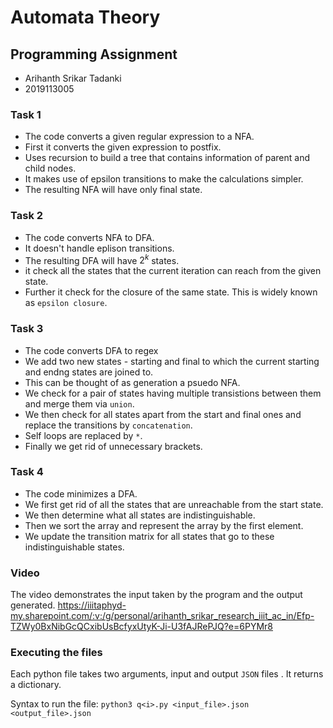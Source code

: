 # Automata Theory

## Programming Assignment

- Arihanth Srikar Tadanki
- 2019113005

### Task 1

- The code converts a given regular expression to a NFA.
- First it converts the given expression to postfix.
- Uses recursion to build a tree that contains information of parent and child nodes.
- It makes use of epsilon transitions to make the calculations simpler.
- The resulting NFA will have only final state.

### Task 2

- The code converts NFA to DFA.
- It doesn't handle eplison transitions.
- The resulting DFA will have $2^k$ states.
- it check all the states that the current iteration can reach from the given state.
- Further it check for the closure of the same state. This is widely known as `epsilon closure`.

### Task 3

- The code converts DFA to regex
- We add two new states - starting and final to which the current starting and endng states are joined to.
- This can be thought of as generation a psuedo NFA.
- We check for a pair of states having multiple transistions between them and merge them via `union`.
- We then check for all states apart from the start and final ones and replace the transitions by `concatenation`.
- Self loops are replaced by `*`.
- Finally we get rid of unnecessary brackets.

### Task 4

- The code minimizes a DFA.
- We first get rid of all the states that are unreachable from the start state.
- We then determine what all states are indistinguishable.
- Then we sort the array and represent the array by the first element.
- We update the transition matrix for all states that go to these indistinguishable states.

### Video

The video demonstrates the input taken by the program and the output generated.
<https://iiitaphyd-my.sharepoint.com/:v:/g/personal/arihanth_srikar_research_iiit_ac_in/Efp-TZWy0BxNibGcQCxibUsBcfyxUtyK-Ji-U3fAJRePJQ?e=6PYMr8>

### Executing the files

Each python file takes two arguments, input and output `JSON` files . It returns a dictionary.

Syntax to run the file:
`python3 q<i>.py <input_file>.json <output_file>.json`
